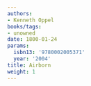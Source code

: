 ```yaml
---
authors:
- Kenneth Oppel
books/tags:
- unowned
date: 1800-01-24
params:
  isbn13: '9780002005371'
  year: '2004'
title: Airborn
weight: 1
---
```


<!--more-->